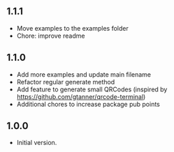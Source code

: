 ## 1.1.1
- Move examples to the examples folder
- Chore: improve readme

## 1.1.0
- Add more examples and update main filename
- Refactor regular generate method
- Add feature to generate small QRCodes (inspired by https://github.com/gtanner/qrcode-terminal)
- Additional chores to increase package pub points

## 1.0.0
- Initial version.